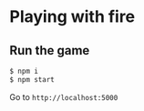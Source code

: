 # Playing with fire

## Run the game

```sh
$ npm i
$ npm start
```

Go to `http://localhost:5000`

## 
